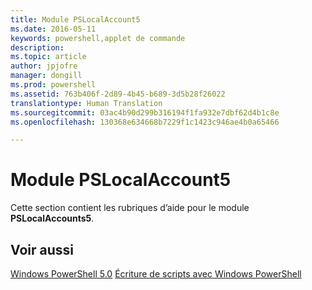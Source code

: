 ```yaml
---
title: Module PSLocalAccount5
ms.date: 2016-05-11
keywords: powershell,applet de commande
description: 
ms.topic: article
author: jpjofre
manager: dongill
ms.prod: powershell
ms.assetid: 763b406f-2d89-4b45-b689-3d5b28f26022
translationtype: Human Translation
ms.sourcegitcommit: 03ac4b90d299b316194f1fa932e7dbf62d4b1c8e
ms.openlocfilehash: 130368e634668b7229f1c1423c946ae4b0a65466

---
```


# Module PSLocalAccount5
Cette section contient les rubriques d’aide pour le module **PSLocalAccounts5**.

## Voir aussi
[Windows PowerShell 5.0](Windows-PowerShell-5.0.md)
[Écriture de scripts avec Windows PowerShell](../../getting-started/fundamental/Scripting-with-Windows-PowerShell.md)




<!--HONumber=Aug16_HO3-->


